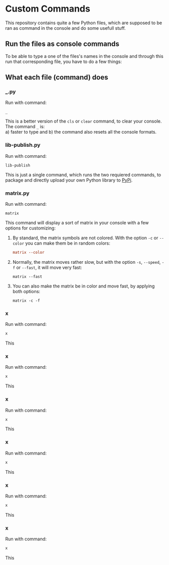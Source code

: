 # Custom Commands
This repository contains quite a few Python files, which are supposed to be ran as command in the console and do some usefull stuff.

## Run the files as console commands
To be able to type a one of the files's names in the console and through this run that corresponding file, you have to do a few things:<br>

## What each file (command) does

### _.py
Run with command:
```fish
_
```
This is a better version of the `cls` or `clear` command, to clear your console. The command `_` is:<br>
a) faster to type and
b) the command also resets all the console formats.

### lib-publish.py
Run with command:
```fish
lib-publish
```
This is just a single command, which runs the two requiered commands, to package and directly upload your own Python library to [PyPi](https://pypi.org/).
### matrix.py
Run with command:
```fish
matrix
```
This command will display a sort of matrix in your console with a few options for customizing:
1. By standard, the matrix symbols are not colored. With the option `-c` or `--color` you can make them be in random colors:
   
   ```ini
   matrix --color
   ```
3. Normally, the matrix moves rather slow, but with the option `-s`, `--speed`, `-f` or `--fast`, it will move very fast:
   
   ```ahk
   matrix --fast
   ```
3. You can also make the matrix be in color and move fast, by applying both options:

   ```ahk
   matrix -c -f
   ```

### x
Run with command:
```ps
x
```
This 

### x
Run with command:
```ps
x
```
This 

### x
Run with command:
```ps
x
```
This 

### x
Run with command:
```ps
x
```
This 

### x
Run with command:
```ps
x
```
This 

### x
Run with command:
```ps
x
```
This 
